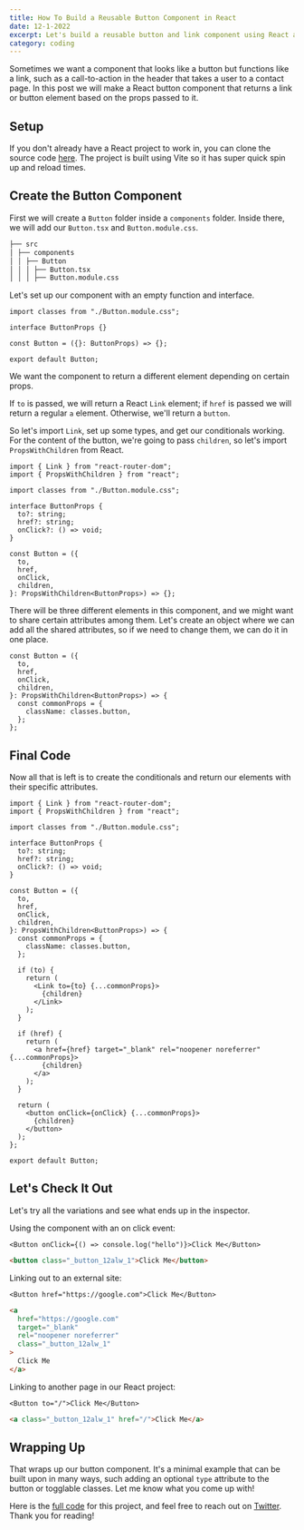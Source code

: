 ```yaml
---
title: How To Build a Reusable Button Component in React
date: 12-1-2022
excerpt: Let's build a reusable button and link component using React and Typescript
category: coding
---
```


Sometimes we want a component that looks like a button but functions like a link, such as a call-to-action in the header that takes a user to a contact page. In this post we will make a React button component that returns a link or button element based on the props passed to it.

## Setup

If you don't already have a React project to work in, you can clone the source code [here](https://github.com/stormcloud266/reusable-react-button). The project is built using Vite so it has super quick spin up and reload times.

## Create the Button Component

First we will create a `Button` folder inside a `components` folder. Inside there, we will add our `Button.tsx` and `Button.module.css`.

```md
├── src
│ ├── components
│ │ ├── Button
│ │ │ ├── Button.tsx
│ │ │ ├── Button.module.css
```

Let's set up our component with an empty function and interface.

```tsx
import classes from "./Button.module.css";

interface ButtonProps {}

const Button = ({}: ButtonProps) => {};

export default Button;
```

We want the component to return a different element depending on certain props.

If `to` is passed, we will return a React `Link` element; if `href` is passed we will return a regular `a` element. Otherwise, we'll return a `button`.

So let's import `Link`, set up some types, and get our conditionals working. For the content of the button, we're going to pass `children`, so let's import `PropsWithChildren` from React.

```tsx
import { Link } from "react-router-dom";
import { PropsWithChildren } from "react";

import classes from "./Button.module.css";

interface ButtonProps {
  to?: string;
  href?: string;
  onClick?: () => void;
}

const Button = ({
  to,
  href,
  onClick,
  children,
}: PropsWithChildren<ButtonProps>) => {};
```

There will be three different elements in this component, and we might want to share certain attributes among them. Let's create an object where we can add all the shared attributes, so if we need to change them, we can do it in one place.

```tsx
const Button = ({
  to,
  href,
  onClick,
  children,
}: PropsWithChildren<ButtonProps>) => {
  const commonProps = {
    className: classes.button,
  };
};
```

## Final Code

Now all that is left is to create the conditionals and return our elements with their specific attributes.

```tsx
import { Link } from "react-router-dom";
import { PropsWithChildren } from "react";

import classes from "./Button.module.css";

interface ButtonProps {
  to?: string;
  href?: string;
  onClick?: () => void;
}

const Button = ({
  to,
  href,
  onClick,
  children,
}: PropsWithChildren<ButtonProps>) => {
  const commonProps = {
    className: classes.button,
  };

  if (to) {
    return (
      <Link to={to} {...commonProps}>
        {children}
      </Link>
    );
  }

  if (href) {
    return (
      <a href={href} target="_blank" rel="noopener noreferrer" {...commonProps}>
        {children}
      </a>
    );
  }

  return (
    <button onClick={onClick} {...commonProps}>
      {children}
    </button>
  );
};

export default Button;
```

## Let's Check It Out

Let's try all the variations and see what ends up in the inspector.

Using the component with an on click event:

```tsx
<Button onClick={() => console.log("hello")}>Click Me</Button>
```

```html
<button class="_button_12alw_1">Click Me</button>
```

Linking out to an external site:

```tsx
<Button href="https://google.com">Click Me</Button>
```

```html
<a
  href="https://google.com"
  target="_blank"
  rel="noopener noreferrer"
  class="_button_12alw_1"
>
  Click Me
</a>
```

Linking to another page in our React project:

```tsx
<Button to="/">Click Me</Button>
```

```html
<a class="_button_12alw_1" href="/">Click Me</a>
```

## Wrapping Up

That wraps up our button component. It's a minimal example that can be built upon in many ways, such adding an optional `type` attribute to the button or togglable classes. Let me know what you come up with!

Here is the [full code](https://github.com/stormcloud266/reusable-react-button) for this project, and feel free to reach out on [Twitter](https://twitter.com/stormcloud266). Thank you for reading!
